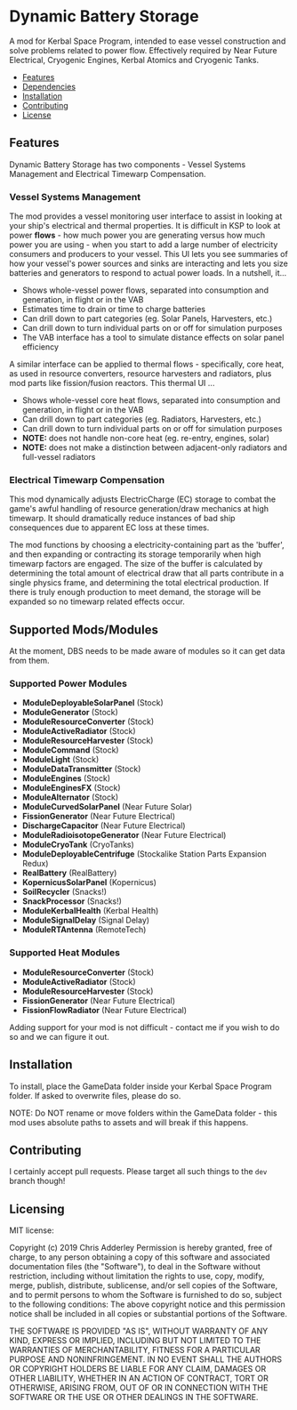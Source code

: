 # Dynamic Battery Storage

A mod for Kerbal Space Program, intended to ease vessel construction and solve problems related to power flow. Effectively required by Near Future Electrical, Cryogenic Engines, Kerbal  Atomics and Cryogenic Tanks.

* [Features](#features)
* [Dependencies](#dependencies)
* [Installation](#installation)
* [Contributing](#contributing)
* [License](#licensing)

## Features

Dynamic Battery Storage has two components - Vessel Systems Management and Electrical Timewarp Compensation.

### Vessel Systems Management

The mod provides a vessel monitoring user interface to assist in looking at your ship's electrical and thermal properties. It is difficult in KSP to look at power **flows** - how much power you are generating versus how much power you are using - when you start to add a large number of electricity consumers and producers to your vessel. This UI lets you see summaries of how your vessel's power sources and sinks are interacting and lets you size batteries and generators to respond to actual power loads. In a nutshell, it...

* Shows whole-vessel power flows, separated into consumption and generation, in flight or in the VAB
* Estimates time to drain or time to charge batteries
* Can drill down to part categories (eg. Solar Panels, Harvesters, etc.)
* Can drill down to turn individual parts on or off for simulation purposes
* The VAB interface has a tool to simulate distance effects on solar panel efficiency

A similar interface can be applied to thermal flows - specifically, core heat, as used in resource converters, resource harvesters and radiators, plus mod parts like fission/fusion reactors. This thermal UI ...

* Shows whole-vessel core heat flows, separated into consumption and generation, in flight or in the VAB
* Can drill down to part categories (eg. Radiators, Harvesters, etc.)
* Can drill down to turn individual parts on or off for simulation purposes
* **NOTE:** does not handle non-core heat (eg. re-entry, engines, solar)
* **NOTE:** does not make a distinction between adjacent-only radiators and full-vessel radiators

### Electrical Timewarp Compensation

This mod dynamically adjusts ElectricCharge (EC) storage to combat the game's awful handling of resource generation/draw mechanics at high timewarp. It should dramatically reduce instances of bad ship consequences due to apparent EC loss at these times.

The mod functions by choosing a electricity-containing part as the 'buffer', and then expanding or contracting its storage temporarily when high timewarp factors are engaged. The size of the buffer is calculated by determining the total amount of electrical draw that all parts contribute in a single physics frame, and determining the total electrical production. If there is truly enough production to meet demand, the storage will be expanded so no timewarp related effects occur.

## Supported Mods/Modules

At the moment, DBS needs to be made aware of modules so it can get data from them.

### Supported Power Modules

* **ModuleDeployableSolarPanel** (Stock)
* **ModuleGenerator** (Stock)
* **ModuleResourceConverter** (Stock)
* **ModuleActiveRadiator** (Stock)
* **ModuleResourceHarvester** (Stock)
* **ModuleCommand** (Stock)
* **ModuleLight** (Stock)
* **ModuleDataTransmitter** (Stock)
* **ModuleEngines** (Stock)
* **ModuleEnginesFX** (Stock)
* **ModuleAlternator** (Stock)
* **ModuleCurvedSolarPanel** (Near Future Solar)
* **FissionGenerator** (Near Future Electrical)
* **DischargeCapacitor** (Near Future Electrical)
* **ModuleRadioisotopeGenerator** (Near Future Electrical)
* **ModuleCryoTank** (CryoTanks)
* **ModuleDeployableCentrifuge** (Stockalike Station Parts Expansion Redux)
* **RealBattery** (RealBattery)
* **KopernicusSolarPanel** (Kopernicus)
* **SoilRecycler** (Snacks!)
* **SnackProcessor** (Snacks!)
* **ModuleKerbalHealth** (Kerbal Health)
* **ModuleSignalDelay** (Signal Delay)
* **ModuleRTAntenna** (RemoteTech)

### Supported Heat Modules

* **ModuleResourceConverter** (Stock)
* **ModuleActiveRadiator** (Stock)
* **ModuleResourceHarvester** (Stock)
* **FissionGenerator** (Near Future Electrical)
* **FissionFlowRadiator** (Near Future Electrical)

Adding support for your mod is not difficult - contact me if you wish to do so and we can figure it out.

## Installation

To install, place the GameData folder inside your Kerbal Space Program folder. If asked to overwrite files, please do so.

NOTE: Do NOT rename or move folders within the GameData folder - this mod uses absolute paths to assets and will break if this happens.

## Contributing

I certainly accept pull requests. Please target all such things to the `dev` branch though!

## Licensing

MIT license:

Copyright (c) 2019 Chris Adderley
Permission is hereby granted, free of charge, to any person obtaining a copy of this software and associated documentation files (the "Software"), to deal in the Software without restriction, including without limitation the rights to use, copy, modify, merge, publish, distribute, sublicense, and/or sell copies of the Software, and to permit persons to whom the Software is furnished to do so, subject to the following conditions: The above copyright notice and this permission notice shall be included in all copies or substantial portions of the Software.

THE SOFTWARE IS PROVIDED "AS IS", WITHOUT WARRANTY OF ANY KIND, EXPRESS OR IMPLIED, INCLUDING BUT NOT LIMITED TO THE WARRANTIES OF MERCHANTABILITY, FITNESS FOR A PARTICULAR PURPOSE AND NONINFRINGEMENT. IN NO EVENT SHALL THE AUTHORS OR COPYRIGHT HOLDERS BE LIABLE FOR ANY CLAIM, DAMAGES OR OTHER LIABILITY, WHETHER IN AN ACTION OF CONTRACT, TORT OR OTHERWISE, ARISING FROM, OUT OF OR IN CONNECTION WITH THE SOFTWARE OR THE USE OR OTHER DEALINGS IN THE SOFTWARE.
